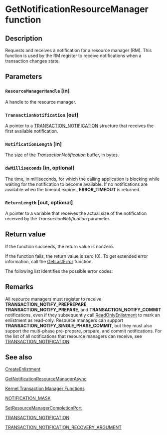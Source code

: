# GetNotificationResourceManager function

## Description

Requests and receives a notification for a resource manager (RM). This function is used by the RM
register to receive notifications when a transaction changes state.

## Parameters

### `ResourceManagerHandle` [in]

A handle to the resource manager.

### `TransactionNotification` [out]

A pointer to a [TRANSACTION_NOTIFICATION](https://learn.microsoft.com/windows/desktop/api/ktmtypes/ns-ktmtypes-transaction_notification)
structure that receives the first available notification.

### `NotificationLength` [in]

The size of the *TransactionNotification* buffer, in bytes.

### `dwMilliseconds` [in, optional]

The time, in milliseconds, for which the calling application is blocking while waiting for the notification
to become available. If no notifications are available when the timeout expires,
**ERROR_TIMEOUT** is returned.

### `ReturnLength` [out, optional]

A pointer to a variable that receives the actual size of the notification received by the
*TransactionNotification* parameter.

## Return value

If the function succeeds, the return value is nonzero.

If the function fails, the return value is zero (0). To get extended error information, call the
[GetLastError](https://learn.microsoft.com/windows/desktop/api/errhandlingapi/nf-errhandlingapi-getlasterror) function.

 The following list identifies the possible error codes:

## Remarks

All resource managers must register to receive **TRANSACTION_NOTIFY_PREPREPARE**,
**TRANSACTION_NOTIFY_PREPARE**, and **TRANSACTION_NOTIFY_COMMIT**
notifications, even if they subsequently call
[ReadOnlyEnlistment](https://learn.microsoft.com/windows/desktop/api/ktmw32/nf-ktmw32-readonlyenlistment) to mark an enlistment as
read-only. Resource managers can support **TRANSACTION_NOTIFY_SINGLE_PHASE_COMMIT**, but
they must also support the multi-phase pre-prepare, prepare, and commit notifications. For the list of all
notifications that resource managers can receive, see
[TRANSACTION_NOTIFICATION](https://learn.microsoft.com/windows/desktop/api/ktmtypes/ns-ktmtypes-transaction_notification).

## See also

[CreateEnlistment](https://learn.microsoft.com/windows/desktop/api/ktmw32/nf-ktmw32-createenlistment)

[GetNotificationResourceManagerAsync](https://learn.microsoft.com/windows/desktop/api/ktmw32/nf-ktmw32-getnotificationresourcemanagerasync)

[Kernel Transaction Manager Functions](https://learn.microsoft.com/windows/desktop/Ktm/kernel-transaction-manager-functions)

[NOTIFICATION_MASK](https://learn.microsoft.com/windows/desktop/Ktm/notification-mask)

[SetResourceManagerCompletionPort](https://learn.microsoft.com/windows/desktop/api/ktmw32/nf-ktmw32-setresourcemanagercompletionport)

[TRANSACTION_NOTIFICATION](https://learn.microsoft.com/windows/desktop/api/ktmtypes/ns-ktmtypes-transaction_notification)

[TRANSACTION_NOTIFICATION_RECOVERY_ARGUMENT](https://learn.microsoft.com/windows/win32/api/ktmtypes/ns-ktmtypes-transaction_notification_recovery_argument)